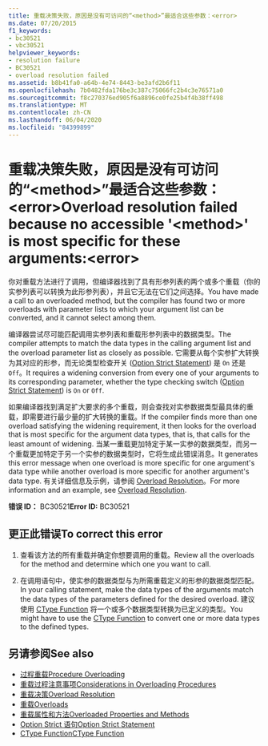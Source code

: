 ```yaml
---
title: 重载决策失败，原因是没有可访问的“<method>”最适合这些参数：<error>
ms.date: 07/20/2015
f1_keywords:
- bc30521
- vbc30521
helpviewer_keywords:
- resolution failure
- BC30521
- overload resolution failed
ms.assetid: b8b41fa0-a64b-4e74-8443-be3afd2b6f11
ms.openlocfilehash: 7b0482fda176be3c387c75066fc2b4c3e76571a0
ms.sourcegitcommit: f8c270376ed905f6a8896ce0fe25b4f4b38ff498
ms.translationtype: MT
ms.contentlocale: zh-CN
ms.lasthandoff: 06/04/2020
ms.locfileid: "84399899"
---
```

# <a name="overload-resolution-failed-because-no-accessible-method-is-most-specific-for-these-argumentserror"></a><span data-ttu-id="b09ce-102">重载决策失败，原因是没有可访问的“\<method>”最适合这些参数：\<error></span><span class="sxs-lookup"><span data-stu-id="b09ce-102">Overload resolution failed because no accessible '\<method>' is most specific for these arguments:\<error></span></span>
<span data-ttu-id="b09ce-103">你对重载方法进行了调用，但编译器找到了具有形参列表的两个或多个重载（你的实参列表可以转换为此形参列表），并且它无法在它们之间选择。</span><span class="sxs-lookup"><span data-stu-id="b09ce-103">You have made a call to an overloaded method, but the compiler has found two or more overloads with parameter lists to which your argument list can be converted, and it cannot select among them.</span></span>  
  
 <span data-ttu-id="b09ce-104">编译器尝试尽可能匹配调用实参列表和重载形参列表中的数据类型。</span><span class="sxs-lookup"><span data-stu-id="b09ce-104">The compiler attempts to match the data types in the calling argument list and the overload parameter list as closely as possible.</span></span> <span data-ttu-id="b09ce-105">它需要从每个实参扩大转换为其对应的形参，而无论类型检查开关 ([Option Strict Statement](../language-reference/statements/option-strict-statement.md)) 是 `On` 还是 `Off`。</span><span class="sxs-lookup"><span data-stu-id="b09ce-105">It requires a widening conversion from every one of your arguments to its corresponding parameter, whether the type checking switch ([Option Strict Statement](../language-reference/statements/option-strict-statement.md)) is `On` or `Off`.</span></span>  
  
 <span data-ttu-id="b09ce-106">如果编译器找到满足扩大要求的多个重载，则会查找对实参数据类型最具体的重载，即需要进行最少量的扩大转换的重载。</span><span class="sxs-lookup"><span data-stu-id="b09ce-106">If the compiler finds more than one overload satisfying the widening requirement, it then looks for the overload that is most specific for the argument data types, that is, that calls for the least amount of widening.</span></span> <span data-ttu-id="b09ce-107">当某一重载更加特定于某一实参的数据类型，而另一个重载更加特定于另一个实参的数据类型时，它将生成此错误消息。</span><span class="sxs-lookup"><span data-stu-id="b09ce-107">It generates this error message when one overload is more specific for one argument's data type while another overload is more specific for another argument's data type.</span></span> <span data-ttu-id="b09ce-108">有关详细信息及示例，请参阅 [Overload Resolution](../programming-guide/language-features/procedures/overload-resolution.md)。</span><span class="sxs-lookup"><span data-stu-id="b09ce-108">For more information and an example, see [Overload Resolution](../programming-guide/language-features/procedures/overload-resolution.md).</span></span>  
  
 <span data-ttu-id="b09ce-109">**错误 ID：** BC30521</span><span class="sxs-lookup"><span data-stu-id="b09ce-109">**Error ID:** BC30521</span></span>  
  
## <a name="to-correct-this-error"></a><span data-ttu-id="b09ce-110">更正此错误</span><span class="sxs-lookup"><span data-stu-id="b09ce-110">To correct this error</span></span>  
  
1. <span data-ttu-id="b09ce-111">查看该方法的所有重载并确定你想要调用的重载。</span><span class="sxs-lookup"><span data-stu-id="b09ce-111">Review all the overloads for the method and determine which one you want to call.</span></span>  
  
2. <span data-ttu-id="b09ce-112">在调用语句中，使实参的数据类型与为所需重载定义的形参的数据类型匹配。</span><span class="sxs-lookup"><span data-stu-id="b09ce-112">In your calling statement, make the data types of the arguments match the data types of the parameters defined for the desired overload.</span></span> <span data-ttu-id="b09ce-113">建议使用 [CType Function](../language-reference/functions/ctype-function.md) 将一个或多个数据类型转换为已定义的类型。</span><span class="sxs-lookup"><span data-stu-id="b09ce-113">You might have to use the [CType Function](../language-reference/functions/ctype-function.md) to convert one or more data types to the defined types.</span></span>  
  
## <a name="see-also"></a><span data-ttu-id="b09ce-114">另请参阅</span><span class="sxs-lookup"><span data-stu-id="b09ce-114">See also</span></span>

- [<span data-ttu-id="b09ce-115">过程重载</span><span class="sxs-lookup"><span data-stu-id="b09ce-115">Procedure Overloading</span></span>](../programming-guide/language-features/procedures/procedure-overloading.md)
- [<span data-ttu-id="b09ce-116">重载过程注意事项</span><span class="sxs-lookup"><span data-stu-id="b09ce-116">Considerations in Overloading Procedures</span></span>](../programming-guide/language-features/procedures/considerations-in-overloading-procedures.md)
- [<span data-ttu-id="b09ce-117">重载决策</span><span class="sxs-lookup"><span data-stu-id="b09ce-117">Overload Resolution</span></span>](../programming-guide/language-features/procedures/overload-resolution.md)
- [<span data-ttu-id="b09ce-118">重载</span><span class="sxs-lookup"><span data-stu-id="b09ce-118">Overloads</span></span>](../language-reference/modifiers/overloads.md)
- [<span data-ttu-id="b09ce-119">重载属性和方法</span><span class="sxs-lookup"><span data-stu-id="b09ce-119">Overloaded Properties and Methods</span></span>](../programming-guide/language-features/objects-and-classes/overloaded-properties-and-methods.md)
- [<span data-ttu-id="b09ce-120">Option Strict 语句</span><span class="sxs-lookup"><span data-stu-id="b09ce-120">Option Strict Statement</span></span>](../language-reference/statements/option-strict-statement.md)
- [<span data-ttu-id="b09ce-121">CType Function</span><span class="sxs-lookup"><span data-stu-id="b09ce-121">CType Function</span></span>](../language-reference/functions/ctype-function.md)

